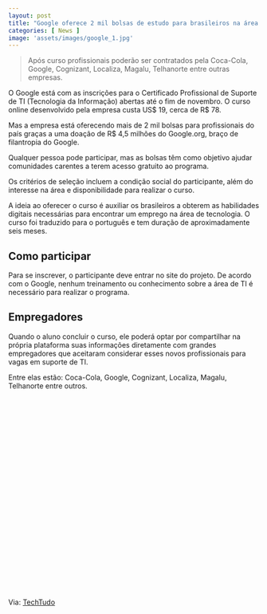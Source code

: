 ```yaml
---
layout: post
title: "Google oferece 2 mil bolsas de estudo para brasileiros na área de TI"
categories: [ News ]
image: 'assets/images/google_1.jpg'
---
```


> Após curso profissionais poderão ser contratados pela Coca-Cola, Google, Cognizant, Localiza, Magalu, Telhanorte entre outras empresas.

O Google está com as inscrições para o Certificado Profissional de Suporte de TI (Tecnologia da Informação) abertas até o fim de novembro. O curso online desenvolvido pela empresa custa US$ 19, cerca de R$ 78.

<!-- RETANGULO LARGO -->
<script async src="https://pagead2.googlesyndication.com/pagead/js/adsbygoogle.js"></script>
<!-- Informat -->
<ins class="adsbygoogle"
style="display:block"
data-ad-client="ca-pub-2838251107855362"
data-ad-slot="2327980059"
data-ad-format="auto"
data-full-width-responsive="true"></ins>
<script>
(adsbygoogle = window.adsbygoogle || []).push({});
</script>

Mas a empresa está oferecendo mais de 2 mil bolsas para profissionais do país graças a uma doação de R$ 4,5 milhões do Google.org, braço de filantropia do Google.

Qualquer pessoa pode participar, mas as bolsas têm como objetivo ajudar comunidades carentes a terem acesso gratuito ao programa.

Os critérios de seleção incluem a condição social do participante, além do interesse na área e disponibilidade para realizar o curso.

<!-- RETANGULO LARGO 2 -->
<script async src="//pagead2.googlesyndication.com/pagead/js/adsbygoogle.js"></script>
<ins class="adsbygoogle"
style="display:block; text-align:center;"
data-ad-layout="in-article"
data-ad-format="fluid"
data-ad-client="ca-pub-2838251107855362"
data-ad-slot="8549252987"></ins>
<script>
(adsbygoogle = window.adsbygoogle || []).push({});
</script>

A ideia ao oferecer o curso é auxiliar os brasileiros a obterem as habilidades digitais necessárias para encontrar um emprego na área de tecnologia. O curso foi traduzido para o português e tem duração de aproximadamente seis meses.

## Como participar

Para se inscrever, o participante deve entrar no site do projeto. De acordo com o Google, nenhum treinamento ou conhecimento sobre a área de TI é necessário para realizar o programa.

## Empregadores

Quando o aluno concluir o curso, ele poderá optar por compartilhar na própria plataforma suas informações diretamente com grandes empregadores que aceitaram considerar esses novos profissionais para vagas em suporte de TI.

Entre elas estão: Coca-Cola, Google, Cognizant, Localiza, Magalu, Telhanorte entre outros.

<!-- QUADRADO -->
<script async src="//pagead2.googlesyndication.com/pagead/js/adsbygoogle.js"></script>
<ins class="adsbygoogle"
style="display:inline-block;width:336px;height:280px"
data-ad-client="ca-pub-2838251107855362"
data-ad-slot="5351066970"></ins>
<script>
(adsbygoogle = window.adsbygoogle || []).push({});
</script>

<!-- MINI ANÚNCIO -->
<script async src="//pagead2.googlesyndication.com/pagead/js/adsbygoogle.js"></script>
<!-- Games Root -->
<ins class="adsbygoogle"
style="display:inline-block;width:730px;height:95px"
data-ad-client="ca-pub-2838251107855362"
data-ad-slot="5351066970"></ins>
<script>
(adsbygoogle = window.adsbygoogle || []).push({});
</script>

Via: [TechTudo](https://www.infomoney.com.br/consumo/google-oferece-2-mil-bolsas-de-estudo-para-brasileiros-na-area-de-ti/)
